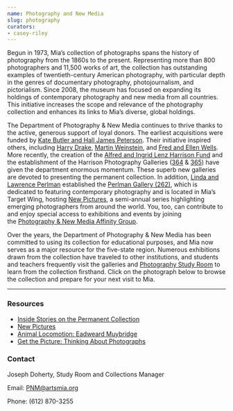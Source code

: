 ```yaml
---
name: Photography and New Media
slug: photography
curators:
- casey-riley
---
```


Begun in 1973, Mia’s collection of photographs spans the history of photography from the 1860s to the present. Representing more than 800 photographers and 11,500 works of art, the collection has outstanding examples of twentieth-century American photography, with particular depth in the genres of documentary photography, photojournalism, and pictorialism. Since 2008, the museum has focused on expanding its holdings of contemporary photography and new media from all countries. This initiative increases the scope and relevance of the photography collection and enhances its links to Mia’s diverse, global holdings.

The Department of Photography &amp; New Media continues to thrive thanks to the active, generous support of loyal donors. The earliest acquisitions were funded by [Kate Butler and Hall James Peterson](http://collections.artsmia.org/search/creditline:%22The%20Kate%20and%20Hall%20J.%20Peterson%20Fund%22). Their initiative inspired others, including [Harry Drake](http://collections.artsmia.org/search/creditline:%22Harry%20Drake%22/filters/department:%22Photography%20&%20New%20Media%22), [Martin Weinstein](http://collections.artsmia.org/search/creditline:%22Martin%20Weinstein%22/filters/department:%22Photography%20&%20New%20Media%22), and [Fred and Ellen Wells](http://collections.artsmia.org/search/creditline:%22Ellen%20And%20Fred%20Wells%22/filters/department:%22Photography%20&%20New%20Media%22). More recently, the creation of the [Alfred and Ingrid Lenz Harrison Fund](http://collections.artsmia.org/search/creditline:%22Alfred%20and%20Ingrid%20Lenz%20Harrison%22) and the establishment of the Harrison Photography Galleries ([364](http://collections.artsmia.org/search/G364) &amp; [365](http://collections.artsmia.org/search/G365)) have given the department enormous momentum. These superb new galleries are devoted to presenting the permanent collection. In addition, [Linda and Lawrence Perlman](http://collections.artsmia.org/search/creditline:%22Linda%20and%20Lawrence%20Perlman%22/filters/department:%22Photography%20&%20New%20Media%22) established the [Perlman Gallery (262)](http://collections.artsmia.org/search/G262), which is dedicated to featuring contemporary photography and is located in Mia’s Target Wing, hosting <a href="http://www2.artsmia.org/blogs/new-pictures">New Pictures</a>, a semi-annual series highlighting emerging photographers from around the world. You, too, can contribute to and enjoy special access to exhibitions and events by joining the <a href="http://new.artsmia.org/join-and-invest/affinity-groups/">Photography &amp; New Media Affinity Group</a>.

Over the years, the Department of Photography &amp; New Media has been committed to using its collection for educational purposes, and Mia now serves as a major resource for the five-state region. Numerous exhibitions drawn from the collection have traveled to other institutions, and students and teachers frequently visit the galleries and <a href="http://new.artsmia.org/visit/museum-facilities/study-rooms/">Photography Study Room</a> to learn from the collection firsthand. Click on the photograph below to browse the collection and prepare for your next visit to Mia.

---

### Resources

* [Inside Stories on the Permanent Collection](http://www2.artsmia.org/blogs/new-pictures/category/inside-stories-of-the-collection/)
* [New Pictures](http://www.artsmia.org/new-pictures)
* [Animal Locomotion: Eadweard Muybridge](http://www.artsmia.org/animal-locomotion)
* [Get the Picture: Thinking About Photographs](http://www.artsmia.org/get-the-picture)

### Contact

Joseph Doherty, Study Room and Collections Manager

Email: [PNM@artsmia.org](mailto:PNM@artsmia.org)

Phone: (612) 870-3255
